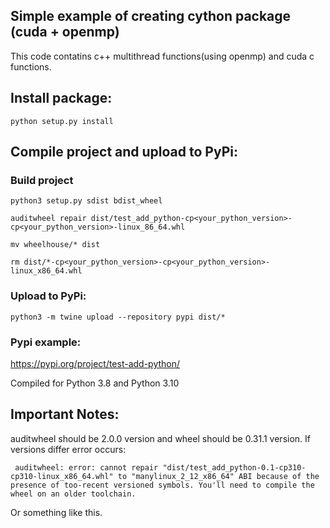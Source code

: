 ## Simple example of creating cython package (cuda + openmp)
This code contatins c++ multithread functions(using openmp) and cuda c functions.

## Install package:

```python setup.py install```

## Compile project and upload to PyPi:

### Build project

```python3 setup.py sdist bdist_wheel```

```auditwheel repair dist/test_add_python-cp<your_python_version>-cp<your_python_version>-linux_86_64.whl```

```mv wheelhouse/* dist ```

```rm dist/*-cp<your_python_version>-cp<your_python_version>-linux_x86_64.whl```

### Upload to PyPi:
```python3 -m twine upload --repository pypi dist/*```

### Pypi example:

https://pypi.org/project/test-add-python/

Compiled for Python 3.8 and Python 3.10

## Important Notes:
auditwheel should be 2.0.0 version and wheel should be 0.31.1 version. If versions differ error occurs:

``` auditwheel: error: cannot repair "dist/test_add_python-0.1-cp310-cp310-linux_x86_64.whl" to "manylinux_2_12_x86_64" ABI because of the presence of too-recent versioned symbols. You'll need to compile the wheel on an older toolchain.```

Or something like this.